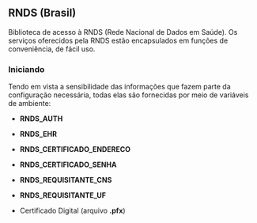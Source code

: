 ## RNDS (Brasil)

Biblioteca de acesso à RNDS (Rede Nacional de Dados em Saúde).
Os serviços oferecidos pela RNDS estão encapsulados em funções de conveniência,
de fácil uso.

### Iniciando

Tendo em vista a sensibilidade das informações que fazem parte da configuração
necessária, todas elas são fornecidas por meio de variáveis de ambiente:

- **RNDS_AUTH**
- **RNDS_EHR**
- **RNDS_CERTIFICADO_ENDERECO**
- **RNDS_CERTIFICADO_SENHA**
- **RNDS_REQUISITANTE_CNS**
- **RNDS_REQUISITANTE_UF**

- Certificado Digital (arquivo **.pfx**)
